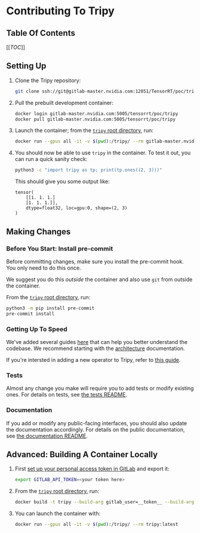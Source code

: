 # Contributing To Tripy


## Table Of Contents

[[_TOC_]]


## Setting Up

1. Clone the Tripy repository:

	```bash
	git clone ssh://git@gitlab-master.nvidia.com:12051/TensorRT/poc/tripy.git
	```

2. Pull the prebuilt development container:

	```bash
	docker login gitlab-master.nvidia.com:5005/tensorrt/poc/tripy
	docker pull gitlab-master.nvidia.com:5005/tensorrt/poc/tripy
	```

3. Launch the container; from the [`tripy` root directory](.), run:

	```bash
	docker run --gpus all -it -v $(pwd):/tripy/ --rm gitlab-master.nvidia.com:5005/tensorrt/poc/tripy:latest
	```

4. You should now be able to use `tripy` in the container. To test it out, you can run a quick sanity check:

	```bash
	python3 -c "import tripy as tp; print(tp.ones((2, 3)))"
	```

	This should give you some output like:
	```
	tensor(
		[[1. 1. 1.]
		[1. 1. 1.]],
		dtype=float32, loc=gpu:0, shape=(2, 3)
	)
	```

## Making Changes

### Before You Start: Install pre-commit

Before committing changes, make sure you install the pre-commit hook.
You only need to do this once.

We suggest you do this *outside* the container and also use `git` from
outside the container.

From the [`tripy` root directory](.), run:
```bash
python3 -m pip install pre-commit
pre-commit install
```

### Getting Up To Speed

We've added several guides [here](./docs/post0_developer_guides/) that can help you better understand
the codebase. We recommend starting with the [architecture](./docs/post0_developer_guides/architecture.md)
documentation.

If you're intersted in adding a new operator to Tripy, refer to [this guide](./docs/post0_developer_guides/how-to-add-new-ops.md).


### Tests

Almost any change you make will require you to add tests or modify existing ones.
For details on tests, see [the tests README](./tests/README.md).


### Documentation

If you add or modify any public-facing interfaces, you should also update the documentation accordingly.
For details on the public documentation, see [the documentation README](./docs/README.md).


## Advanced: Building A Container Locally

1. First [set up your personal access token in GitLab](https://docs.gitlab.com/ee/user/profile/personal_access_tokens.html)
	and export it:

	```bash
	export GITLAB_API_TOKEN=<your token here>
	```

2.  From the [`tripy` root directory](.), run:

	```bash
	docker build -t tripy --build-arg gitlab_user=__token__ --build-arg gitlab_token=$GITLAB_API_TOKEN  .
	```

3. You can launch the container with:

	```bash
	docker run --gpus all -it -v $(pwd):/tripy/ --rm tripy:latest
	```
